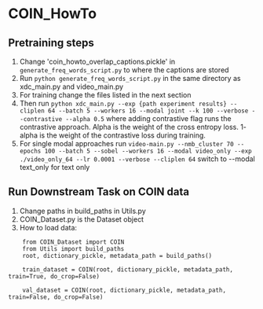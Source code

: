 # COIN_HowTo
## Pretraining steps
1. Change 'coin_howto_overlap_captions.pickle' in ``` generate_freq_words_script.py ``` to where the captions are stored
2. Run ``` python generate_freq_words_script.py ``` in the same directory as xdc_main.py and video_main.py
3. For training change the files listed in the next section
4. Then run ```python xdc_main.py --exp {path experiment results} --cliplen 64 --batch 5 --workers 16 --modal joint --k 100 --verbose --contrastive --alpha 0.5``` where adding contrastive flag runs the contrastive approach. Alpha is the weight of the cross entropy loss. 1- alpha is the weight of the contrastive loss during training.
5. For single modal approaches run ```video-main.py --nmb_cluster 70 --epochs 100 --batch 5 --sobel --workers 16 --modal video_only --exp ./video_only_64 --lr 0.0001 --verbose --cliplen 64``` switch to --modal text_only for text only
## Run **Downstream Task** on COIN data
1. Change paths in build_paths in Utils.py
2. COIN_Dataset.py is the Dataset object
3. How to load data:
```
    from COIN_Dataset import COIN
    from Utils import build_paths
    root, dictionary_pickle, metadata_path = build_paths()

    train_dataset = COIN(root, dictionary_pickle, metadata_path, train=True, do_crop=False)

    val_dataset = COIN(root, dictionary_pickle, metadata_path, train=False, do_crop=False)
```
